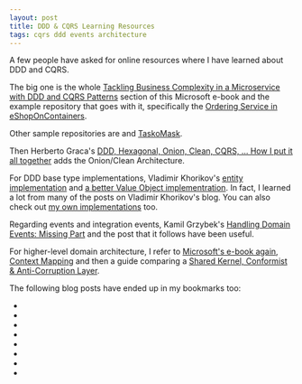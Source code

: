 ```yaml
---
layout: post
title: DDD & CQRS Learning Resources
tags: cqrs ddd events architecture
---
```


A few people have asked for online resources where I have learned about DDD and CQRS.

The big one is the whole [Tackling Business Complexity in a Microservice with DDD and CQRS Patterns](https://docs.microsoft.com/en-us/dotnet/architecture/microservices/microservice-ddd-cqrs-patterns/) section of this Microsoft e-book and the example repository that goes with it, specifically the [Ordering Service in eShopOnContainers](https://github.com/dotnet-architecture/eShopOnContainers/tree/dev/src/Services/Ordering).

Other sample repositories are [](https://github.com/jasontaylordev/CleanArchitecture) and [TaskoMask](https://github.com/hamed-shirbandi/TaskoMask).

Then Herberto Graca's [DDD, Hexagonal, Onion, Clean, CQRS, … How I put it all together](https://herbertograca.com/2017/11/16/explicit-architecture-01-ddd-hexagonal-onion-clean-cqrs-how-i-put-it-all-together/) adds the Onion/Clean Architecture.

For DDD base type implementations, Vladimir Khorikov's [entity implementation](https://enterprisecraftsmanship.com/posts/entity-base-class/) and [a better Value Object implementration](https://enterprisecraftsmanship.com/posts/value-object-better-implementation/). In fact, I learned a lot from many of the posts on Vladimir Khorikov's blog. You can also check out [my own implementations](https://github.com/connellw/Doodad/tree/master/src/Doodad) too.

Regarding events and integration events, Kamil Grzybek's [Handling Domain Events: Missing Part](http://www.kamilgrzybek.com/design/handling-domain-events-missing-part/) and the post that it follows have been useful.

For higher-level domain architecture, I refer to [Microsoft's e-book again](https://docs.microsoft.com/en-us/dotnet/architecture/microservices/architect-microservice-container-applications/identify-microservice-domain-model-boundaries), [Context Mapping](https://www.infoq.com/articles/ddd-contextmapping/) and then a guide comparing a [Shared Kernel, Conformist & Anti-Corruption Layer](https://inside.getyourguide.com/blog/2019/11/18/tackling-business-complexity-with-strategic-domain-driven-design).

The following blog posts have ended up in my bookmarks too:
- [](https://medium.com/software-alchemy/a-brief-intro-to-clean-architecture-clean-ddd-and-cqrs-23243c3f31b3)
- [](https://medium.com/swlh/event-sourcing-as-a-ddd-pattern-fea6de35fcca)
- [](https://sderosiaux.medium.com/cqrs-what-why-how-945543482313)
- [](http://scrapbook.qujck.com/commands-and-queries-are-holistic-abstractions/)
- [](http://gorodinski.com/blog/2012/04/25/read-models-as-a-tactical-pattern-in-domain-driven-design-ddd/)
- [](https://lostechies.com/jimmybogard/2012/08/22/busting-some-cqrs-myths/)
- [](https://danielwhittaker.me/2020/01/22/are-you-making-these-10-ddd-mistakes/)
- []()
